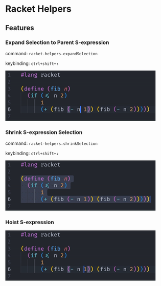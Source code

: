 # Racket Helpers

## Features

### Expand Selection to Parent S-expression

command: `racket-helpers.expandSelection`

keybinding: `ctrl+shift+↑`

![a gif showing a selection expanding](./readme-assets/expand.gif)

### Shrink S-expression Selection

command: `racket-helpers.shrinkSelection`

keybinding: `ctrl+shift+↓`

![a gif showing a selection shrinking](./readme-assets/shrink.gif)

### Hoist S-expression

![a gif showing a S-expression being hoisted](./readme-assets/hoist.gif)
